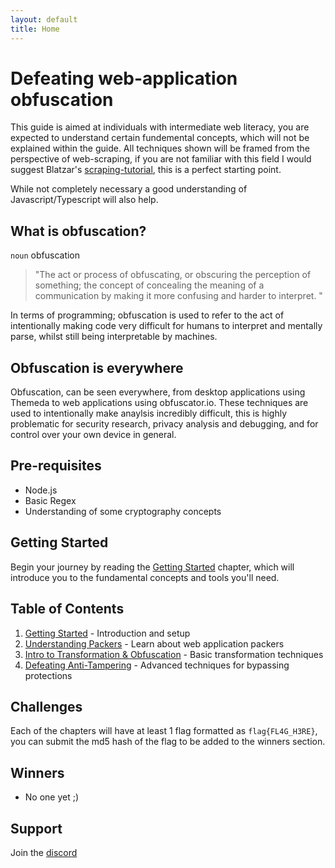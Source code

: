 ```yaml
---
layout: default
title: Home
---
```


# Defeating web-application obfuscation
This guide is aimed at individuals with intermediate web literacy, you are expected to understand certain fundemental concepts, which will not be explained within the guide.
All techniques shown will be framed from the perspective of web-scraping, if you are not familiar with this field I would suggest Blatzar's [scraping-tutorial](https://github.com/Blatzar/scraping-tutorial/tree/master), this is a perfect starting point.

While not completely necessary a good understanding of Javascript/Typescript will also help.

## What is obfuscation?
`noun` obfuscation 
> "The act or process of obfuscating, or obscuring the perception of something; the concept of concealing the meaning of a communication by making it more confusing and harder to interpret. "

In terms of programming; obfuscation is used to refer to the act of intentionally making code very difficult for humans to interpret and mentally parse, whilst still being interpretable by machines.

## Obfuscation is everywhere
Obfuscation, can be seen everywhere, from desktop applications using Themeda to web applications using obfuscator.io.
These techniques are used to intentionally make anaylsis incredibly difficult, this is highly problematic for security research, privacy analysis and debugging, and for control over your own device in general.


## Pre-requisites 
- Node.js
- Basic Regex
- Understanding of some cryptography concepts

## Getting Started

Begin your journey by reading the [Getting Started](/chapters/0_getting_started) chapter, which will introduce you to the fundamental concepts and tools you'll need.

## Table of Contents

1. [Getting Started](/chapters/0_getting_started) - Introduction and setup
2. [Understanding Packers](/chapters/1_understanding_packers) - Learn about web application packers
3. [Intro to Transformation & Obfuscation](/chapters/2_intro_to_transformation_obfuscation) - Basic transformation techniques
4. [Defeating Anti-Tampering](/chapters/3_defeating_anti_tampering) - Advanced techniques for bypassing protections

## Challenges
Each of the chapters will have at least 1 flag formatted as `flag{FL4G_H3RE}`, you can submit the md5 hash of the flag to be added to the winners section.

## Winners
- No one yet ;)

## Support
Join the [discord](https://discord.gg/z2r8e8neQ7)